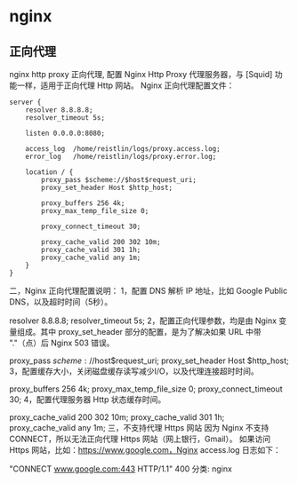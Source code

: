 # nginx 

## 正向代理

nginx http proxy 正向代理, 配置 Nginx Http Proxy 代理服务器，与 [Squid] 功能一样，适用于正向代理 Http 网站。 Nginx 正向代理配置文件：

```
server {
    resolver 8.8.8.8;
    resolver_timeout 5s;
 
    listen 0.0.0.0:8080;
 
    access_log  /home/reistlin/logs/proxy.access.log;
    error_log   /home/reistlin/logs/proxy.error.log;
 
    location / {
        proxy_pass $scheme://$host$request_uri;
        proxy_set_header Host $http_host;
 
        proxy_buffers 256 4k;
        proxy_max_temp_file_size 0;
 
        proxy_connect_timeout 30;
 
        proxy_cache_valid 200 302 10m;
        proxy_cache_valid 301 1h;
        proxy_cache_valid any 1m;
    }
}
``` 

二，Nginx 正向代理配置说明：
1，配置 DNS 解析 IP 地址，比如 Google Public DNS，以及超时时间（5秒）。

resolver 8.8.8.8;
resolver_timeout 5s;
2，配置正向代理参数，均是由 Nginx 变量组成。其中 proxy_set_header 部分的配置，是为了解决如果 URL 中带 "."（点）后 Nginx 503 错误。

proxy_pass $scheme://$host$request_uri;
proxy_set_header Host $http_host;
3，配置缓存大小，关闭磁盘缓存读写减少I/O，以及代理连接超时时间。

proxy_buffers 256 4k;
proxy_max_temp_file_size 0;
proxy_connect_timeout 30;
4，配置代理服务器 Http 状态缓存时间。

proxy_cache_valid 200 302 10m;
proxy_cache_valid 301 1h;
proxy_cache_valid any 1m;
三，不支持代理 Https 网站
因为 Nginx 不支持 CONNECT，所以无法正向代理 Https 网站（网上银行，Gmail）。
如果访问 Https 网站，比如：https://www.google.com，Nginx access.log 日志如下：

"CONNECT www.google.com:443 HTTP/1.1" 400
分类: nginx
